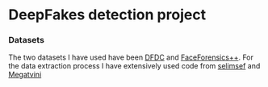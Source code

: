 # DeepFakes detection project

<h3> Datasets</h3>
The two datasets I have used have been <a href="https://ai.facebook.com/datasets/dfdc/">DFDC</a> and <a href="https://github.com/ondyari/FaceForensics">FaceForensics++</a>. For the data extraction process I have extensively used code from <a href="https://github.com/selimsef/dfdc_deepfake_challenge">selimsef</a> and <a href="https://github.com/Megatvini/DeepFaceForgeryDetection">Megatvini</a>
